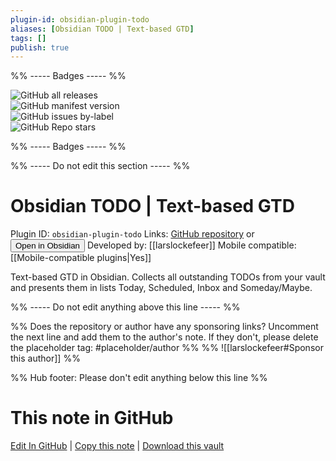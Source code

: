 ```yaml
---
plugin-id: obsidian-plugin-todo
aliases: [Obsidian TODO | Text-based GTD]
tags: []
publish: true
---
```


%% ----- Badges ----- %%

![GitHub all releases](https://img.shields.io/github/downloads/larslockefeer/obsidian-plugin-todo/total?color=573E7A&logo=github&style=for-the-badge)  
![GitHub manifest version](https://img.shields.io/github/manifest-json/v/larslockefeer/obsidian-plugin-todo?color=573E7A&logo=github&style=for-the-badge)  
![GitHub issues by-label](https://img.shields.io/github/issues/larslockefeer/obsidian-plugin-todo/help%20wanted?color=573E7A&logo=github&style=for-the-badge)  
![GitHub Repo stars](https://img.shields.io/github/stars/larslockefeer/obsidian-plugin-todo?color=573E7A&logo=github&style=for-the-badge)

%% ----- Badges ----- %%

%% ----- Do not edit this section ----- %%

# Obsidian TODO | Text-based GTD

Plugin ID: `obsidian-plugin-todo`
Links: [GitHub repository](https://github.com/larslockefeer/obsidian-plugin-todo) or [<button id=HH>Open in Obsidian</button>](obsidian://show-plugin?id=obsidian-plugin-todo)
Developed by: [[larslockefeer]]
Mobile compatible: [[Mobile-compatible plugins|Yes]]

Text-based GTD in Obsidian. Collects all outstanding TODOs from your vault and presents them in lists Today, Scheduled, Inbox and Someday/Maybe.

%% ----- Do not edit anything above this line ----- %%

%% Does the repository or author have any sponsoring links? Uncomment the next line and add them to the author's note. If they don't, please delete the placeholder tag: #placeholder/author %%
%% ![[larslockefeer#Sponsor this author]] %%

%% Hub footer: Please don't edit anything below this line %%

# This note in GitHub

<span class="git-footer">[Edit In GitHub](https://github.dev/obsidian-community/obsidian-hub/blob/main/02%20-%20Community%20Expansions/02.05%20All%20Community%20Expansions/Plugins/obsidian-plugin-todo.md "git-hub-edit-note") | [Copy this note](https://raw.githubusercontent.com/obsidian-community/obsidian-hub/main/02%20-%20Community%20Expansions/02.05%20All%20Community%20Expansions/Plugins/obsidian-plugin-todo.md "git-hub-copy-note") | [Download this vault](https://github.com/obsidian-community/obsidian-hub/archive/refs/heads/main.zip "git-hub-download-vault") </span>
